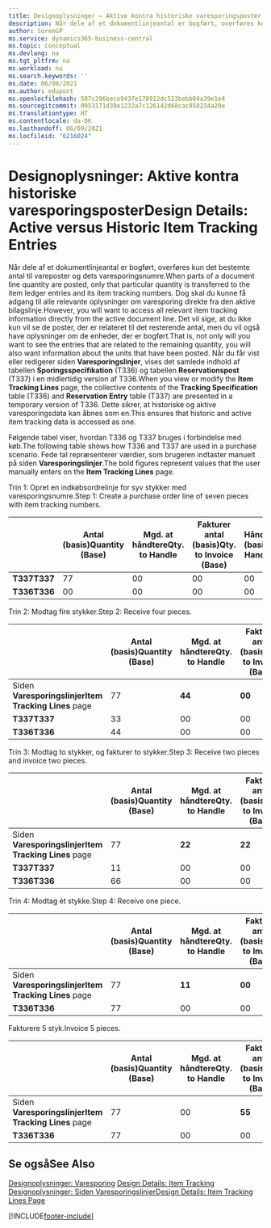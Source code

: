 ```yaml
---
title: Designoplysninger – Aktive kontra historiske varesporingsposter | Microsoft Docs
description: Når dele af et dokumentlinjeantal er bogført, overføres kun det bestemte antal til vareposter og dets varesporingsnumre. Dog skal du kunne få adgang til alle relevante oplysninger om varesporing direkte fra den aktive bilagslinje. Det vil sige, at du ikke kun vil se de poster, der er relateret til det resterende antal, men du vil også have oplysninger om de enheder, der er bogført. Når du får vist eller redigerer siden **Varesporingslinjer**, vises det samlede indhold af tabellen **Sporingsspecifikation** (T336) og tabellen **Reservationspost** (T337) i en midlertidig version af T336. Dette sikrer, at historiske og aktive varesporingsdata kan åbnes som en.
author: SorenGP
ms.service: dynamics365-business-central
ms.topic: conceptual
ms.devlang: na
ms.tgt_pltfrm: na
ms.workload: na
ms.search.keywords: ''
ms.date: 06/08/2021
ms.author: edupont
ms.openlocfilehash: 587c396bece9437e170912dc523bebb04a39e1e4
ms.sourcegitcommit: 0953171d39e1232a7c126142d68cac858234a20e
ms.translationtype: HT
ms.contentlocale: da-DK
ms.lasthandoff: 06/09/2021
ms.locfileid: "6216024"
---
```

# <a name="design-details-active-versus-historic-item-tracking-entries"></a><span data-ttu-id="15847-107">Designoplysninger: Aktive kontra historiske varesporingsposter</span><span class="sxs-lookup"><span data-stu-id="15847-107">Design Details: Active versus Historic Item Tracking Entries</span></span>
<span data-ttu-id="15847-108">Når dele af et dokumentlinjeantal er bogført, overføres kun det bestemte antal til vareposter og dets varesporingsnumre.</span><span class="sxs-lookup"><span data-stu-id="15847-108">When parts of a document line quantity are posted, only that particular quantity is transferred to the item ledger entries and its item tracking numbers.</span></span> <span data-ttu-id="15847-109">Dog skal du kunne få adgang til alle relevante oplysninger om varesporing direkte fra den aktive bilagslinje.</span><span class="sxs-lookup"><span data-stu-id="15847-109">However, you will want to access all relevant item tracking information directly from the active document line.</span></span> <span data-ttu-id="15847-110">Det vil sige, at du ikke kun vil se de poster, der er relateret til det resterende antal, men du vil også have oplysninger om de enheder, der er bogført.</span><span class="sxs-lookup"><span data-stu-id="15847-110">That is, not only will you want to see the entries that are related to the remaining quantity, you will also want information about the units that have been posted.</span></span> <span data-ttu-id="15847-111">Når du får vist eller redigerer siden **Varesporingslinjer**, vises det samlede indhold af tabellen **Sporingsspecifikation** (T336) og tabellen **Reservationspost** (T337) i en midlertidig version af T336.</span><span class="sxs-lookup"><span data-stu-id="15847-111">When you view or modify the **Item Tracking Lines** page, the collective contents of the **Tracking Specification** table (T336) and **Reservation Entry** table (T337) are presented in a temporary version of T336.</span></span> <span data-ttu-id="15847-112">Dette sikrer, at historiske og aktive varesporingsdata kan åbnes som en.</span><span class="sxs-lookup"><span data-stu-id="15847-112">This ensures that historic and active item tracking data is accessed as one.</span></span>  

 <span data-ttu-id="15847-113">Følgende tabel viser, hvordan T336 og T337 bruges i forbindelse med køb.</span><span class="sxs-lookup"><span data-stu-id="15847-113">The following table shows how T336 and T337 are used in a purchase scenario.</span></span> <span data-ttu-id="15847-114">Fede tal repræsenterer værdier, som brugeren indtaster manuelt på siden **Varesporingslinjer**.</span><span class="sxs-lookup"><span data-stu-id="15847-114">The bold figures represent values that the user manually enters on the **Item Tracking Lines** page.</span></span>  

 <span data-ttu-id="15847-115">Trin 1: Opret en indkøbsordrelinje for syv stykker med varesporingsnumre.</span><span class="sxs-lookup"><span data-stu-id="15847-115">Step 1: Create a purchase order line of seven pieces with item tracking numbers.</span></span>  

||<span data-ttu-id="15847-116">**Antal (basis)**</span><span class="sxs-lookup"><span data-stu-id="15847-116">**Quantity (Base)**</span></span>|<span data-ttu-id="15847-117">**Mgd. at håndtere**</span><span class="sxs-lookup"><span data-stu-id="15847-117">**Qty. to Handle**</span></span>|<span data-ttu-id="15847-118">**Fakturer antal (basis)**</span><span class="sxs-lookup"><span data-stu-id="15847-118">**Qty. to Invoice (Base)**</span></span>|<span data-ttu-id="15847-119">**Håndteret antal (basis)**</span><span class="sxs-lookup"><span data-stu-id="15847-119">**Quantity Handled (Base)**</span></span>|<span data-ttu-id="15847-120">**Faktureret antal (basis)**</span><span class="sxs-lookup"><span data-stu-id="15847-120">**Quantity Invoiced (Base)**</span></span>|  
|-|----------------------------------------------|--------------------------------------------|------------------------------------------------------|-------------------------------------------------------|--------------------------------------------------------|  
|<span data-ttu-id="15847-121">**T337**</span><span class="sxs-lookup"><span data-stu-id="15847-121">**T337**</span></span>|<span data-ttu-id="15847-122">7</span><span class="sxs-lookup"><span data-stu-id="15847-122">7</span></span>|<span data-ttu-id="15847-123">0</span><span class="sxs-lookup"><span data-stu-id="15847-123">0</span></span>|<span data-ttu-id="15847-124">0</span><span class="sxs-lookup"><span data-stu-id="15847-124">0</span></span>|<span data-ttu-id="15847-125">0</span><span class="sxs-lookup"><span data-stu-id="15847-125">0</span></span>|<span data-ttu-id="15847-126">0</span><span class="sxs-lookup"><span data-stu-id="15847-126">0</span></span>|  
|<span data-ttu-id="15847-127">**T336**</span><span class="sxs-lookup"><span data-stu-id="15847-127">**T336**</span></span>|<span data-ttu-id="15847-128">0</span><span class="sxs-lookup"><span data-stu-id="15847-128">0</span></span>|<span data-ttu-id="15847-129">0</span><span class="sxs-lookup"><span data-stu-id="15847-129">0</span></span>|<span data-ttu-id="15847-130">0</span><span class="sxs-lookup"><span data-stu-id="15847-130">0</span></span>|<span data-ttu-id="15847-131">0</span><span class="sxs-lookup"><span data-stu-id="15847-131">0</span></span>|<span data-ttu-id="15847-132">0</span><span class="sxs-lookup"><span data-stu-id="15847-132">0</span></span>|  

 <span data-ttu-id="15847-133">Trin 2: Modtag fire stykker.</span><span class="sxs-lookup"><span data-stu-id="15847-133">Step 2: Receive four pieces.</span></span>  

||<span data-ttu-id="15847-134">**Antal (basis)**</span><span class="sxs-lookup"><span data-stu-id="15847-134">**Quantity (Base)**</span></span>|<span data-ttu-id="15847-135">**Mgd. at håndtere**</span><span class="sxs-lookup"><span data-stu-id="15847-135">**Qty. to Handle**</span></span>|<span data-ttu-id="15847-136">**Fakturer antal (basis)**</span><span class="sxs-lookup"><span data-stu-id="15847-136">**Qty. to Invoice (Base)**</span></span>|<span data-ttu-id="15847-137">**Håndteret antal (basis)**</span><span class="sxs-lookup"><span data-stu-id="15847-137">**Quantity Handled (Base)**</span></span>|<span data-ttu-id="15847-138">**Faktureret antal (basis)**</span><span class="sxs-lookup"><span data-stu-id="15847-138">**Quantity Invoiced (Base)**</span></span>|  
|-|----------------------------------------------|--------------------------------------------|------------------------------------------------------|-------------------------------------------------------|--------------------------------------------------------|  
|<span data-ttu-id="15847-139">Siden **Varesporingslinjer**</span><span class="sxs-lookup"><span data-stu-id="15847-139">**Item Tracking Lines** page</span></span>|<span data-ttu-id="15847-140">7</span><span class="sxs-lookup"><span data-stu-id="15847-140">7</span></span>|<span data-ttu-id="15847-141">**4**</span><span class="sxs-lookup"><span data-stu-id="15847-141">**4**</span></span>|<span data-ttu-id="15847-142">**0**</span><span class="sxs-lookup"><span data-stu-id="15847-142">**0**</span></span>|<span data-ttu-id="15847-143">0</span><span class="sxs-lookup"><span data-stu-id="15847-143">0</span></span>|<span data-ttu-id="15847-144">0</span><span class="sxs-lookup"><span data-stu-id="15847-144">0</span></span>|  
|<span data-ttu-id="15847-145">**T337**</span><span class="sxs-lookup"><span data-stu-id="15847-145">**T337**</span></span>|<span data-ttu-id="15847-146">3</span><span class="sxs-lookup"><span data-stu-id="15847-146">3</span></span>|<span data-ttu-id="15847-147">0</span><span class="sxs-lookup"><span data-stu-id="15847-147">0</span></span>|<span data-ttu-id="15847-148">0</span><span class="sxs-lookup"><span data-stu-id="15847-148">0</span></span>|<span data-ttu-id="15847-149">0</span><span class="sxs-lookup"><span data-stu-id="15847-149">0</span></span>|<span data-ttu-id="15847-150">0</span><span class="sxs-lookup"><span data-stu-id="15847-150">0</span></span>|  
|<span data-ttu-id="15847-151">**T336**</span><span class="sxs-lookup"><span data-stu-id="15847-151">**T336**</span></span>|<span data-ttu-id="15847-152">4</span><span class="sxs-lookup"><span data-stu-id="15847-152">4</span></span>|<span data-ttu-id="15847-153">0</span><span class="sxs-lookup"><span data-stu-id="15847-153">0</span></span>|<span data-ttu-id="15847-154">0</span><span class="sxs-lookup"><span data-stu-id="15847-154">0</span></span>|<span data-ttu-id="15847-155">4</span><span class="sxs-lookup"><span data-stu-id="15847-155">4</span></span>|<span data-ttu-id="15847-156">0</span><span class="sxs-lookup"><span data-stu-id="15847-156">0</span></span>|  

 <span data-ttu-id="15847-157">Trin 3: Modtag to stykker, og fakturer to stykker.</span><span class="sxs-lookup"><span data-stu-id="15847-157">Step 3: Receive two pieces and invoice two pieces.</span></span>  

||<span data-ttu-id="15847-158">**Antal (basis)**</span><span class="sxs-lookup"><span data-stu-id="15847-158">**Quantity (Base)**</span></span>|<span data-ttu-id="15847-159">**Mgd. at håndtere**</span><span class="sxs-lookup"><span data-stu-id="15847-159">**Qty. to Handle**</span></span>|<span data-ttu-id="15847-160">**Fakturer antal (basis)**</span><span class="sxs-lookup"><span data-stu-id="15847-160">**Qty. to Invoice (Base)**</span></span>|<span data-ttu-id="15847-161">**Håndteret antal (basis)**</span><span class="sxs-lookup"><span data-stu-id="15847-161">**Quantity Handled (Base)**</span></span>|<span data-ttu-id="15847-162">**Faktureret antal (basis)**</span><span class="sxs-lookup"><span data-stu-id="15847-162">**Quantity Invoiced (Base)**</span></span>|  
|-|----------------------------------------------|--------------------------------------------|------------------------------------------------------|-------------------------------------------------------|--------------------------------------------------------|  
|<span data-ttu-id="15847-163">Siden **Varesporingslinjer**</span><span class="sxs-lookup"><span data-stu-id="15847-163">**Item Tracking Lines** page</span></span>|<span data-ttu-id="15847-164">7</span><span class="sxs-lookup"><span data-stu-id="15847-164">7</span></span>|<span data-ttu-id="15847-165">**2**</span><span class="sxs-lookup"><span data-stu-id="15847-165">**2**</span></span>|<span data-ttu-id="15847-166">**2**</span><span class="sxs-lookup"><span data-stu-id="15847-166">**2**</span></span>|<span data-ttu-id="15847-167">4</span><span class="sxs-lookup"><span data-stu-id="15847-167">4</span></span>|<span data-ttu-id="15847-168">0</span><span class="sxs-lookup"><span data-stu-id="15847-168">0</span></span>|  
|<span data-ttu-id="15847-169">**T337**</span><span class="sxs-lookup"><span data-stu-id="15847-169">**T337**</span></span>|<span data-ttu-id="15847-170">1</span><span class="sxs-lookup"><span data-stu-id="15847-170">1</span></span>|<span data-ttu-id="15847-171">0</span><span class="sxs-lookup"><span data-stu-id="15847-171">0</span></span>|<span data-ttu-id="15847-172">0</span><span class="sxs-lookup"><span data-stu-id="15847-172">0</span></span>|<span data-ttu-id="15847-173">0</span><span class="sxs-lookup"><span data-stu-id="15847-173">0</span></span>|<span data-ttu-id="15847-174">0</span><span class="sxs-lookup"><span data-stu-id="15847-174">0</span></span>|  
|<span data-ttu-id="15847-175">**T336**</span><span class="sxs-lookup"><span data-stu-id="15847-175">**T336**</span></span>|<span data-ttu-id="15847-176">6</span><span class="sxs-lookup"><span data-stu-id="15847-176">6</span></span>|<span data-ttu-id="15847-177">0</span><span class="sxs-lookup"><span data-stu-id="15847-177">0</span></span>|<span data-ttu-id="15847-178">0</span><span class="sxs-lookup"><span data-stu-id="15847-178">0</span></span>|<span data-ttu-id="15847-179">6</span><span class="sxs-lookup"><span data-stu-id="15847-179">6</span></span>|<span data-ttu-id="15847-180">2</span><span class="sxs-lookup"><span data-stu-id="15847-180">2</span></span>|  

 <span data-ttu-id="15847-181">Trin 4: Modtag ét stykke.</span><span class="sxs-lookup"><span data-stu-id="15847-181">Step 4: Receive one piece.</span></span>  

||<span data-ttu-id="15847-182">**Antal (basis)**</span><span class="sxs-lookup"><span data-stu-id="15847-182">**Quantity (Base)**</span></span>|<span data-ttu-id="15847-183">**Mgd. at håndtere**</span><span class="sxs-lookup"><span data-stu-id="15847-183">**Qty. to Handle**</span></span>|<span data-ttu-id="15847-184">**Fakturer antal (basis)**</span><span class="sxs-lookup"><span data-stu-id="15847-184">**Qty. to Invoice (Base)**</span></span>|<span data-ttu-id="15847-185">**Håndteret antal (basis)**</span><span class="sxs-lookup"><span data-stu-id="15847-185">**Quantity Handled (Base)**</span></span>|<span data-ttu-id="15847-186">**Faktureret antal (basis)**</span><span class="sxs-lookup"><span data-stu-id="15847-186">**Quantity Invoiced (Base)**</span></span>|  
|-|----------------------------------------------|--------------------------------------------|------------------------------------------------------|-------------------------------------------------------|--------------------------------------------------------|  
|<span data-ttu-id="15847-187">Siden **Varesporingslinjer**</span><span class="sxs-lookup"><span data-stu-id="15847-187">**Item Tracking Lines** page</span></span>|<span data-ttu-id="15847-188">7</span><span class="sxs-lookup"><span data-stu-id="15847-188">7</span></span>|<span data-ttu-id="15847-189">**1**</span><span class="sxs-lookup"><span data-stu-id="15847-189">**1**</span></span>|<span data-ttu-id="15847-190">**0**</span><span class="sxs-lookup"><span data-stu-id="15847-190">**0**</span></span>|<span data-ttu-id="15847-191">6</span><span class="sxs-lookup"><span data-stu-id="15847-191">6</span></span>|<span data-ttu-id="15847-192">2</span><span class="sxs-lookup"><span data-stu-id="15847-192">2</span></span>|  
|<span data-ttu-id="15847-193">**T336**</span><span class="sxs-lookup"><span data-stu-id="15847-193">**T336**</span></span>|<span data-ttu-id="15847-194">7</span><span class="sxs-lookup"><span data-stu-id="15847-194">7</span></span>|<span data-ttu-id="15847-195">0</span><span class="sxs-lookup"><span data-stu-id="15847-195">0</span></span>|<span data-ttu-id="15847-196">0</span><span class="sxs-lookup"><span data-stu-id="15847-196">0</span></span>|<span data-ttu-id="15847-197">7</span><span class="sxs-lookup"><span data-stu-id="15847-197">7</span></span>|<span data-ttu-id="15847-198">2</span><span class="sxs-lookup"><span data-stu-id="15847-198">2</span></span>|  

 <span data-ttu-id="15847-199">Fakturere 5 styk.</span><span class="sxs-lookup"><span data-stu-id="15847-199">Invoice 5 pieces.</span></span>  

||<span data-ttu-id="15847-200">**Antal (basis)**</span><span class="sxs-lookup"><span data-stu-id="15847-200">**Quantity (Base)**</span></span>|<span data-ttu-id="15847-201">**Mgd. at håndtere**</span><span class="sxs-lookup"><span data-stu-id="15847-201">**Qty. to Handle**</span></span>|<span data-ttu-id="15847-202">**Fakturer antal (basis)**</span><span class="sxs-lookup"><span data-stu-id="15847-202">**Qty. to Invoice (Base)**</span></span>|<span data-ttu-id="15847-203">**Håndteret antal (basis)**</span><span class="sxs-lookup"><span data-stu-id="15847-203">**Quantity Handled (Base)**</span></span>|<span data-ttu-id="15847-204">**Faktureret antal (basis)**</span><span class="sxs-lookup"><span data-stu-id="15847-204">**Quantity Invoiced (Base)**</span></span>|  
|-|----------------------------------------------|--------------------------------------------|------------------------------------------------------|-------------------------------------------------------|--------------------------------------------------------|  
|<span data-ttu-id="15847-205">Siden **Varesporingslinjer**</span><span class="sxs-lookup"><span data-stu-id="15847-205">**Item Tracking Lines** page</span></span>|<span data-ttu-id="15847-206">7</span><span class="sxs-lookup"><span data-stu-id="15847-206">7</span></span>|<span data-ttu-id="15847-207">0</span><span class="sxs-lookup"><span data-stu-id="15847-207">0</span></span>|<span data-ttu-id="15847-208">**5**</span><span class="sxs-lookup"><span data-stu-id="15847-208">**5**</span></span>|<span data-ttu-id="15847-209">7</span><span class="sxs-lookup"><span data-stu-id="15847-209">7</span></span>|<span data-ttu-id="15847-210">2</span><span class="sxs-lookup"><span data-stu-id="15847-210">2</span></span>|  
|<span data-ttu-id="15847-211">**T336**</span><span class="sxs-lookup"><span data-stu-id="15847-211">**T336**</span></span>|<span data-ttu-id="15847-212">7</span><span class="sxs-lookup"><span data-stu-id="15847-212">7</span></span>|<span data-ttu-id="15847-213">0</span><span class="sxs-lookup"><span data-stu-id="15847-213">0</span></span>|<span data-ttu-id="15847-214">0</span><span class="sxs-lookup"><span data-stu-id="15847-214">0</span></span>|<span data-ttu-id="15847-215">7</span><span class="sxs-lookup"><span data-stu-id="15847-215">7</span></span>|<span data-ttu-id="15847-216">7</span><span class="sxs-lookup"><span data-stu-id="15847-216">7</span></span>|  

## <a name="see-also"></a><span data-ttu-id="15847-217">Se også</span><span class="sxs-lookup"><span data-stu-id="15847-217">See Also</span></span>  
 <span data-ttu-id="15847-218">[Designoplysninger: Varesporing](design-details-item-tracking.md) </span><span class="sxs-lookup"><span data-stu-id="15847-218">[Design Details: Item Tracking](design-details-item-tracking.md) </span></span>  
 [<span data-ttu-id="15847-219">Designoplysninger: Siden Varesporingslinjer</span><span class="sxs-lookup"><span data-stu-id="15847-219">Design Details: Item Tracking Lines Page</span></span>](design-details-item-tracking-lines-window.md)


[!INCLUDE[footer-include](includes/footer-banner.md)]
